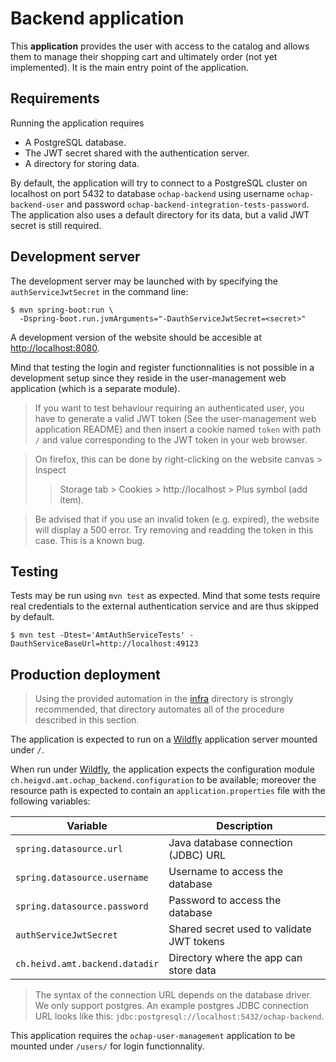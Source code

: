 # Backend application

This **application** provides the user with access to the catalog and allows
them to manage their shopping cart and ultimately order (not yet implemented).
It is the main entry point of the application.

## Requirements

Running the application requires

- A PostgreSQL database.
- The JWT secret shared with the authentication server.
- A directory for storing data.

By default, the application will try to connect to a PostgreSQL cluster on
localhost on port 5432 to database `ochap-backend` using username
`ochap-backend-user` and password `ochap-backend-integration-tests-password`.
The application also uses a default directory for its data, but a valid JWT
secret is still required.

## Development server

The development server may be launched with by specifying the
`authServiceJwtSecret` in the command line:

```console
$ mvn spring-boot:run \
  -Dspring-boot.run.jvmArguments="-DauthServiceJwtSecret=<secret>"
```

A development version of the website should be accesible at
<http://localhost:8080>.

Mind that testing the login and register functionnalities is not possible in a
development setup since they reside in the user-management web application
(which is a separate module).

> If you want to test behaviour requiring an authenticated user, you have
> to generate a valid JWT token (See the user-management web application README)
> and then insert a cookie named `token` with path `/` and value corresponding
> to the JWT token in your web browser.

> On firefox, this can be done by right-clicking on the website canvas > Inspect
> > Storage tab > Cookies > http://localhost > Plus symbol (add item).

> Be advised that if you use an invalid token (e.g. expired), the website will
> display a 500 error. Try removing and readding the token in this case.
> This is a known bug.

## Testing

Tests may be run using `mvn test` as expected.
Mind that some tests require real credentials to the external authentication
service and are thus skipped by default.

```console
$ mvn test -Dtest='AmtAuthServiceTests' -DauthServiceBaseUrl=http://localhost:49123
```

## Production deployment

> Using the provided automation in the [infra](../infra) directory is strongly
> recommended, that directory automates all of the procedure described in this
> section.

The application is expected to run on a [Wildfly][] application server mounted
under `/`.

[Wildfly]: https://www.wildfly.org/

When run under [Wildfly][], the application expects the configuration module
`ch.heigvd.amt.ochap_backend.configuration` to be available; moreover the
resource path is expected to contain an `application.properties` file with the
following variables:

Variable                       | Description                               |
--------                       | -----------                               |
`spring.datasource.url`        | Java database connection (JDBC) URL       |
`spring.datasource.username`   | Username to access the database           |
`spring.datasource.password`   | Password to access the database           |
`authServiceJwtSecret`         | Shared secret used to validate JWT tokens |
`ch.heivd.amt.backend.datadir` | Directory where the app can store data    |

> The syntax of the connection URL depends on the database driver.
> We only support postgres.
> An example postgres JDBC connection URL looks like this:
> `jdbc:postgresql://localhost:5432/ochap-backend`.

This application requires the `ochap-user-management` application to be mounted
under `/users/` for login functionnality.

